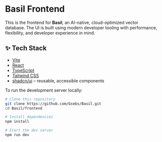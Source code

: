 # Basil Frontend

This is the frontend for **Basil**, an AI-native, cloud-optimized vector database. The UI is built using modern developer tooling with performance, flexibility, and developer experience in mind.

## ✨ Tech Stack

- [Vite](https://vitejs.dev/)
- [React](https://react.dev/)
- [TypeScript](https://www.typescriptlang.org/)
- [Tailwind CSS](https://tailwindcss.com/)
- [shadcn/ui](https://ui.shadcn.com/) – reusable, accessible components


To run the development server locally:

```bash
# Clone this repository
git clone https://github.com/Gsebs/Basil.git
cd Basil/frontend

# Install dependencies
npm install

# Start the dev server
npm run dev
